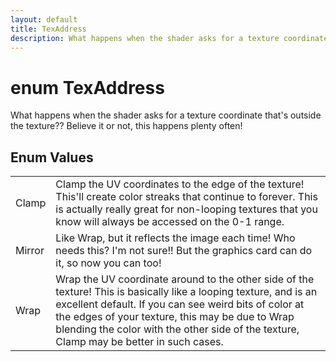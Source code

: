 ```yaml
---
layout: default
title: TexAddress
description: What happens when the shader asks for a texture coordinate that's outside the texture?? Believe it or not, this happens plenty often!
---
```

# enum TexAddress

What happens when the shader asks for a texture coordinate
that's outside the texture?? Believe it or not, this happens plenty
often!




## Enum Values

|  |  |
|--|--|
|Clamp|Clamp the UV coordinates to the edge of the texture! This'll create color streaks that continue to forever. This is actually really great for non-looping textures that you know will always be accessed on the 0-1 range.|
|Mirror|Like Wrap, but it reflects the image each time! Who needs this? I'm not sure!! But the graphics card can do it, so now you can too!|
|Wrap|Wrap the UV coordinate around to the other side of the texture! This is basically like a looping texture, and is an excellent default. If you can see weird bits of color at the edges of your texture, this may be due to Wrap blending the color with the other side of the texture, Clamp may be better in such cases.|


